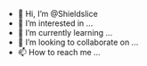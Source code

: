 - 👋 Hi, I’m @Shieldslice
- 👀 I’m interested in ...
- 🌱 I’m currently learning ...
- 💞️ I’m looking to collaborate on ...
- 📫 How to reach me ...

<!---
Shieldslice/Shieldslice is a ✨ special ✨ repository because its `README.md` (this file) appears on your GitHub profile.
You can click the Preview link to take a look at your changes.
--->
